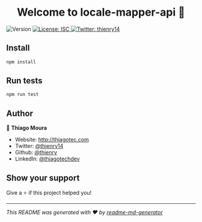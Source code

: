 <h1 align="center">Welcome to locale-mapper-api 👋</h1>
<p>
  <img alt="Version" src="https://img.shields.io/badge/version-0.0.1--alpha-blue.svg?cacheSeconds=2592000" />
  <a href="#" target="_blank">
    <img alt="License: ISC" src="https://img.shields.io/badge/License-ISC-yellow.svg" />
  </a>
  <a href="https://twitter.com/thienry14" target="_blank">
    <img alt="Twitter: thienry14" src="https://img.shields.io/twitter/follow/thienry14.svg?style=social" />
  </a>
</p>

## Install

```sh
npm install
```

## Run tests

```sh
npm run test
```

## Author

👤 **Thiago Moura**

- Website: http://thiagotec.com
- Twitter: [@thienry14](https://twitter.com/thienry14)
- Github: [@thienry](https://github.com/thienry)
- LinkedIn: [@thiagotechdev](https://linkedin.com/in/thiagotechdev)

## Show your support

Give a ⭐️ if this project helped you!

---

_This README was generated with ❤️ by [readme-md-generator](https://github.com/kefranabg/readme-md-generator)_
